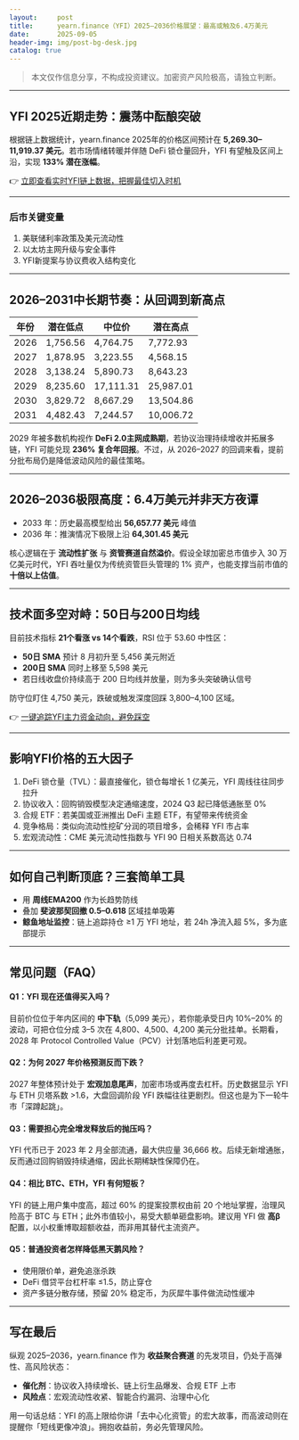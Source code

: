 ```yaml
---
layout:     post
title:      yearn.finance（YFI）2025–2036价格展望：最高或触及6.4万美元
date:       2025-09-05
header-img: img/post-bg-desk.jpg
catalog: true
---
```


> 本文仅作信息分享，不构成投资建议。加密资产风险极高，请独立判断。

---

## YFI 2025近期走势：震荡中酝酿突破
根据链上数据统计，yearn.finance 2025年的价格区间预计在 **5,269.30–11,919.37 美元**。若市场情绪转暖并伴随 DeFi 锁仓量回升，YFI 有望触及区间上沿，实现 **133% 潜在涨幅**。

👉 [立即查看实时YFI链上数据，把握最佳切入时机](https://okxdog.com/)

---

### 后市关键变量
1. 美联储利率政策及美元流动性  
2. 以太坊主网升级与安全事件  
3. YFI新提案与协议费收入结构变化  

---

## 2026–2031中长期节奏：从回调到新高点
| 年份 | 潜在低点 | 中位价 | 潜在高点 |
| --- | --- | --- | --- |
| 2026 | 1,756.56 | 4,764.75 | 7,772.93 |
| 2027 | 1,878.95 | 3,223.55 | 4,568.15 |
| 2028 | 3,138.24 | 5,890.73 | 8,643.23 |
| 2029 | 8,235.60 | 17,111.31 | 25,987.01 |
| 2030 | 3,829.72 | 8,667.29 | 13,504.86 |
| 2031 | 4,482.43 | 7,244.57 | 10,006.72 |

2029 年被多数机构视作 **DeFi 2.0主网成熟期**，若协议治理持续增收并拓展多链，YFI 可能兑现 **236% 复合年回报**。不过，从 2026–2027 的回调来看，提前分批布局仍是降低波动风险的最佳策略。

---

## 2026–2036极限高度：6.4万美元并非天方夜谭
- 2033 年：历史最高模型给出 **56,657.77 美元** 峰值  
- 2036 年：推演情况下极限上沿 **64,301.45 美元**

核心逻辑在于 **流动性扩张** 与 **资管赛道自然溢价**。假设全球加密总市值步入 30 万亿美元时代，YFI 吞吐量仅为传统资管巨头管理的 1% 资产，也能支撑当前市值的 **十倍以上估值**。

---

## 技术面多空对峙：50日与200日均线
目前技术指标 **21个看涨 vs 14个看跌**，RSI 位于 53.60 中性区：

- **50日 SMA** 预计 8 月初升至 5,456 美元附近  
- **200日 SMA** 同时上移至 5,598 美元  
- 若日线收盘价持续高于 200 日均线并放量，则为多头突破确认信号

防守位盯住 4,750 美元，跌破或触发深度回踩 3,800–4,100 区域。

👉 [一键追踪YFI主力资金动向，避免踩空](https://okxdog.com/)

---

## 影响YFI价格的五大因子
1. DeFi 锁仓量（TVL）：最直接催化，锁仓每增长 1 亿美元，YFI 周线往往同步拉升  
2. 协议收入：回购销毁模型决定通缩速度，2024 Q3 起已降低通胀至 0%  
3. 合规 ETF：若美国或亚洲推出 DeFi 主题 ETF，有望带来传统资金  
4. 竞争格局：类似向流动性挖矿分润的项目增多，会稀释 YFI 市占率  
5. 宏观流动性：CME 美元流动性指数与 YFI 90 日相关系数高达 0.74

---

## 如何自己判断顶底？三套简单工具
- 用 **周线EMA200** 作为长趋势防线  
- 叠加 **斐波那契回撤 0.5–0.618** 区域挂单吸筹  
- **鲸鱼地址监控**：链上追踪持仓 ≥1 万 YFI 地址，若 24h 净流入超 5%，多为底部提示

---

## 常见问题（FAQ）

#### Q1：YFI 现在还值得买入吗？
目前价位位于年内区间的 **中下轨**（5,099 美元），若你能承受日内 10%–20% 的波动，可把仓位分成 3–5 次在 4,800、4,500、4,200 美元分批挂单。长期看，2028 年 Protocol Controlled Value（PCV）计划落地后利差更可观。

#### Q2：为何 2027 年价格预测反而下跌？
2027 年整体预计处于 **宏观加息尾声**，加密市场或再度去杠杆。历史数据显示 YFI 与 ETH 贝塔系数 >1.6，大盘回调阶段 YFI 跌幅往往更剧烈。但这也是为下一轮牛市「深蹲起跳」。

#### Q3：需要担心完全增发释放后的抛压吗？
YFI 代币已于 2023 年 2 月全部流通，最大供应量 36,666 枚。后续无新增通胀，反而通过回购销毁持续通缩，因此长期稀缺性保障仍在。

#### Q4：相比 BTC、ETH，YFI 有何短板？
YFI 的链上用户集中度高，超过 60% 的提案投票权由前 20 个地址掌握，治理风险高于 BTC 与 ETH；此外市值较小，易受大额单砸盘影响。建议用 YFI 做 **高β** 配置，以小权重博取超额收益，而非用其替代主流资产。

#### Q5：普通投资者怎样降低黑天鹅风险？
- 使用限价单，避免追涨杀跌  
- DeFi 借贷平台杠杆率 ≤1.5，防止穿仓  
- 资产多链分散存储，预留 20% 稳定币，为灰犀牛事件做流动性缓冲

---

## 写在最后
纵观 2025–2036，yearn.finance 作为 **收益聚合赛道** 的先发项目，仍处于高弹性、高风险状态：  
- **催化剂**：协议收入持续增长、链上衍生品爆发、合规 ETF 上市  
- **风险点**：宏观流动性收紧、智能合约漏洞、治理中心化  

用一句话总结：YFI 的高上限给你讲「去中心化资管」的宏大故事，而高波动则在提醒你「短线更像冲浪」。拥抱收益前，务必先管理风险。